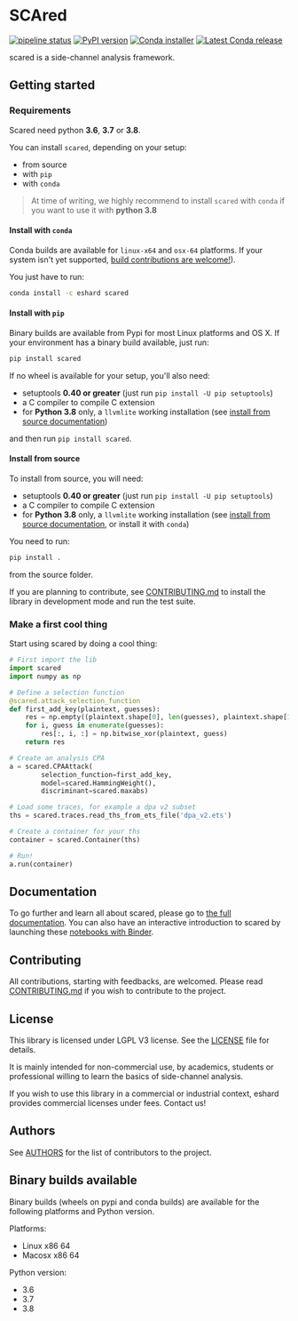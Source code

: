 # SCAred

[![pipeline status](https://gitlab.com/eshard/scared/badges/master/pipeline.svg)](https://gitlab.com/eshard/scared/commits/master)
[![PyPI version](https://badge.fury.io/py/scared.svg)](https://pypi.org/project/scared/)
[![Conda installer](https://anaconda.org/eshard/scared/badges/installer/conda.svg)](https://anaconda.org/eshard/scared)
[![Latest Conda release](https://anaconda.org/eshard/scared/badges/latest_release_date.svg)](https://anaconda.org/eshard/scared)

scared is a side-channel analysis framework.

## Getting started

### Requirements

Scared need python **3.6**, **3.7** or **3.8**.

You can install `scared`, depending on your setup:

- from source
- with `pip`
- with `conda`

>At time of writing, we highly recommend to install `scared` with `conda` if you want to use it with **python 3.8**

#### Install with `conda`

Conda builds are available for `linux-x64` and `osx-64` platforms.
If your system isn't yet supported, [build contributions are welcome!](./CONTRIBUTING.md#building-for-conda)).

You just have to run:

```bash
conda install -c eshard scared
```

#### Install with `pip`

Binary builds are available from Pypi for most Linux platforms and OS X. If your environment has a binary build available, just run:

```bash
pip install scared
```

If no wheel is available for your setup, you'll also need:

- setuptools **0.40 or greater** (just run `pip install -U pip setuptools`)
- a C compiler to compile C extension
- for **Python 3.8** only, a `llvmlite` working installation (see [install from source documentation](https://llvmlite.readthedocs.io/en/latest/admin-guide/install.html#building-manually))

and then run `pip install scared`.

#### Install from source

To install from source, you will need:

- setuptools **0.40 or greater** (just run `pip install -U pip setuptools`)
- a C compiler to compile C extension
- for **Python 3.8** only, a `llvmlite` working installation (see [install from source documentation](https://llvmlite.readthedocs.io/en/latest/admin-guide/install.html#building-manually), or install it with `conda`)

You need to run:

```bash
pip install .
```

from the source folder.

If you are planning to contribute, see [CONTRIBUTING.md](CONTRIBUTING.md) to install the library in development mode and run the test suite.

### Make a first cool thing

Start using scared by doing a cool thing:

```python
# First import the lib
import scared
import numpy as np

# Define a selection function
@scared.attack_selection_function
def first_add_key(plaintext, guesses):
    res = np.empty((plaintext.shape[0], len(guesses), plaintext.shape[1]), dtype='uint8')
    for i, guess in enumerate(guesses):
        res[:, i, :] = np.bitwise_xor(plaintext, guess)
    return res

# Create an analysis CPA
a = scared.CPAAttack(
        selection_function=first_add_key,
        model=scared.HammingWeight(),
        discriminant=scared.maxabs)

# Load some traces, for example a dpa v2 subset
ths = scared.traces.read_ths_from_ets_file('dpa_v2.ets')

# Create a container for your ths
container = scared.Container(ths)

# Run!
a.run(container)
```

## Documentation

To go further and learn all about scared, please go to [the full documentation](https://eshard.gitlab.io/scared).
You can also have an interactive introduction to scared by launching these [notebooks with Binder](https://mybinder.org/v2/gl/eshard%2Fscared-notebooks/master).

## Contributing

All contributions, starting with feedbacks, are welcomed.
Please read [CONTRIBUTING.md](CONTRIBUTING.md) if you wish to contribute to the project.

## License

This library is licensed under LGPL V3 license. See the [LICENSE](LICENSE) file for details.

It is mainly intended for non-commercial use, by academics, students or professional willing to learn the basics of side-channel analysis.

If you wish to use this library in a commercial or industrial context, eshard provides commercial licenses under fees. Contact us!

## Authors

See [AUTHORS](AUTHORS.md) for the list of contributors to the project.

## Binary builds available

Binary builds (wheels on pypi and conda builds) are available for the following platforms and Python version.

Platforms:

- Linux x86 64
- Macosx x86 64

Python version:

- 3.6
- 3.7
- 3.8
